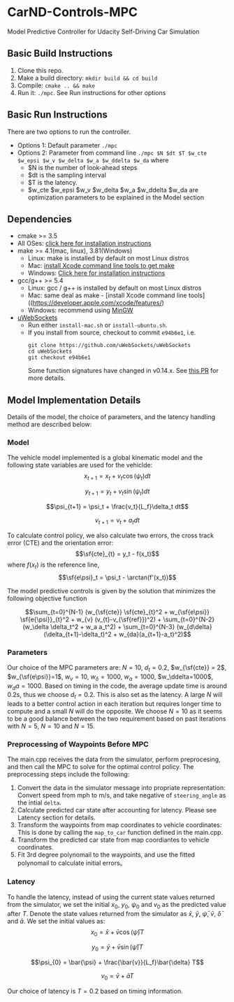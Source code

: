 # CarND-Controls-MPC
Model Predictive Controller for Udacity Self-Driving Car Simulation



## Basic Build Instructions

1. Clone this repo.
2. Make a build directory: `mkdir build && cd build`
3. Compile: `cmake .. && make`
4. Run it: `./mpc`. See Run instructions for other options

## Basic Run Instructions
There are two options to run the controller. 
* Options 1: Default parameter `./mpc`
* Options 2: Parameter from command line `./mpc $N $dt $T $w_cte $w_epsi $w_v $w_delta $w_a $w_ddelta $w_da`
where
  * $N is the number of look-ahead steps
  * $dt is the sampling interval
  * $T is the latency.
  * $w_cte $w_epsi $w_v $w_delta $w_a $w_ddelta $w_da are optimization parameters to be explained in the Model section


## Dependencies

* cmake >= 3.5
 * All OSes: [click here for installation instructions](https://cmake.org/install/)
* make >= 4.1(mac, linux), 3.81(Windows)
  * Linux: make is installed by default on most Linux distros
  * Mac: [install Xcode command line tools to get make](https://developer.apple.com/xcode/features/)
  * Windows: [Click here for installation instructions](http://gnuwin32.sourceforge.net/packages/make.htm)
* gcc/g++ >= 5.4
  * Linux: gcc / g++ is installed by default on most Linux distros
  * Mac: same deal as make - [install Xcode command line tools]((https://developer.apple.com/xcode/features/)
  * Windows: recommend using [MinGW](http://www.mingw.org/)
* [uWebSockets](https://github.com/uWebSockets/uWebSockets)
  * Run either `install-mac.sh` or `install-ubuntu.sh`.
  * If you install from source, checkout to commit `e94b6e1`, i.e.
    ```
    git clone https://github.com/uWebSockets/uWebSockets
    cd uWebSockets
    git checkout e94b6e1
    ```
    Some function signatures have changed in v0.14.x. See [this PR](https://github.com/udacity/CarND-MPC-Project/pull/3) for more details.
    

## Model Implementation Details
Details of the model, the choice of parameters, and the latency handling method are described below:

### Model
The vehicle model implemented is a global kinematic model and the following state variables are used for the vehiclde:
$$x_{t+1} = x_t + v_t \cos(\psi_t) dt$$

$$y_{t+1} = y_t + v_t \sin(\psi_t) dt$$

$$\psi_{t+1} = \psi_t + \frac{v_t}{L_f}\delta_t dt$$

$$v_{t+1} = v_t + a_t dt$$

To calculate control policy, we also calculate two errors, the cross track error (CTE) and the orientation error:
$$\sf{cte}_{t} = y_t - f(x_t)$$
where $f(x_t)$ is the reference line,
$$\sf{e\psi}_t = \psi_t - \arctan(f'(x_t))$$ 

The model predictive controls is given by the solution that minimizes the following objective function 

$$\sum_{t=0}^{N-1} (w_{\sf{cte}} \sf{cte}_{t}^2 + w_{\sf{e\psi}} \sf{e{\psi}}_{t}^2 + w_{v} (v_{t}-v_{\sf{ref}})^2) + \sum_{t=0}^{N-2} (w_\delta \delta_t^2 + w_a a_t^2) + \sum_{t=0}^{N-3} (w_{d\delta}(\delta_{t+1}-\delta_t)^2 + w_{da}(a_{t+1}-a_t)^2)$$


### Parameters
Our choice of the MPC parameters are:
$N=10$, $d_t=0.2$, $w_{\sf{cte}} = 2$, $w_{\sf{e\psi}}=1$, $w_{v} = 10$, $w_\delta=1000$, $w_a=1000$, $w_\ddelta=1000$, $w_da=1000$.
Based on timing in the code, the average update time is around 0.2s, thus we choose $d_t=0.2$. This is also set as the latency. A large $N$ will leads to a better control action in each iteration but requires longer time to compute and a small $N$ will do the opposite. We choose $N=10$ as it seems to be a good balance between the two requirement based on past iterations with $N=5$, $N=10$ and $N=15$.


### Preprocessing of Waypoints Before MPC
The main.cpp receives the data from the simulator, perform preprocesing, and then call the MPC to solve for the optimal control policy.
The preprocessing steps include the following:
1. Convert the data in the simulator message into propriate representation: Convert speed from mph to m/s, and take negative of `steering_angle` as the intial `delta`.
2. Calculate predicted car state after accounting for latency. Please see Latency section for details. 
3. Transform the waypoints from map coordinates to vehicle coordinates: This is done by calling the `map_to_car` function defined in the main.cpp. 
4. Transform the predicted car state from map coordiantes to vehicle coordinates.
5. Fit 3rd degree polynomail to the waypoints, and use the fitted polynomail to calculate initial errors。


### Latency

To handle the latency, instead of using the current state values returned from the simulator, we set the initial $x_0$, $y_0$, $\psi_0$ and $v_0$ as the predicted value after $T$. 
Denote the state values returned from the simulator as $\bar{x}$, $\bar{y}$, $\bar{\psi}$, $\bar{v}$, $\bar{\delta}$ and $\bar{a}$. We set the initial values as:
$$x_{0} = \bar{x} + \bar{v} \cos(\bar{\psi}) T$$

$$y_{0} = \bar{y} + \bar{v} \sin(\bar{\psi}) T$$

$$\psi_{0} = \bar{\psi} + \frac{\bar{v}}{L_f}\bar{\delta} T$$

$$v_{0} = \bar{v} + \bar{a} T$$

Our choice of latency is $T=0.2$ based on timing information. 





